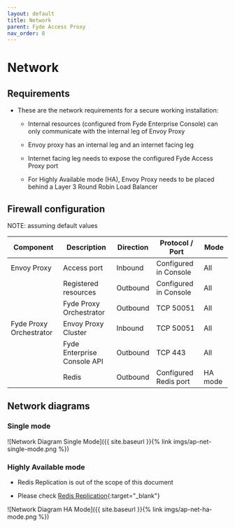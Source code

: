 ```yaml
---
layout: default
title: Network
parent: Fyde Access Proxy
nav_order: 8
---
```

# Network

## Requirements

- These are the network requirements for a secure working installation:

  - Internal resources (configured from Fyde Enterprise Console) can only communicate with the internal leg of Envoy Proxy

  - Envoy proxy has an internal leg and an internet facing leg

  - Internet facing leg needs to expose the configured Fyde Access Proxy port

  - For Highly Available mode (HA), Envoy Proxy needs to be placed behind a Layer 3 Round Robin Load Balancer

## Firewall configuration

NOTE: assuming default values

| Component                 | Description                   | Direction | Protocol / Port       | Mode    |
| ------------------------- | ------------------------------| --------- | --------------------- | ------- |
| Envoy Proxy               | Access port                   | Inbound   | Configured in Console | All     |
|                           | Registered resources          | Outbound  | Configured in Console | All     |
|                           | Fyde Proxy Orchestrator       | Outbound  | TCP 50051             | All     |
| Fyde Proxy Orchestrator   | Envoy Proxy Cluster           | Inbound   | TCP 50051             | All     |
|                           | Fyde Enterprise Console API   | Outbound  | TCP 443               | All     |
|                           | Redis                         | Outbound  | Configured Redis port | HA mode |

## Network diagrams

### Single mode

![Network Diagram Single Mode]({{ site.baseurl }}{% link imgs/ap-net-single-mode.png %})

### Highly Available mode

- Redis Replication is out of the scope of this document

- Please check [Redis Replication](https://redis.io/topics/replication){:target="_blank"}

![Network Diagram HA Mode]({{ site.baseurl }}{% link imgs/ap-net-ha-mode.png %})
